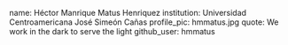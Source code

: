 name: Héctor Manrique Matus Henriquez
institution: Universidad Centroamericana José Simeón Cañas
profile_pic: hmmatus.jpg
quote: We work in the dark to serve the light
github_user: hmmatus